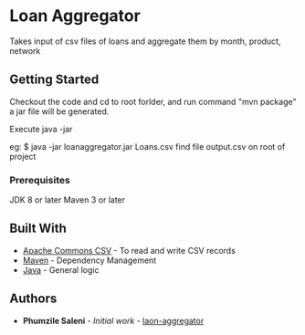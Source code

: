 # Loan Aggregator

Takes input of csv files of loans and aggregate them by month, product, network

## Getting Started

Checkout the code and cd to root forlder, and run command "mvn package" a jar file will be generated.

Execute java -jar <path-to-loan-csv>

eg: $ java -jar loanaggregator.jar Loans.csv
find file output.csv on root of project

### Prerequisites

JDK 8 or later
Maven 3 or later


## Built With

* [Apache Commons CSV](https://commons.apache.org/proper/commons-csv/) - To read and write CSV records
* [Maven](https://maven.apache.org/) - Dependency Management
* [Java](https://www.oracle.com/java/index.html) - General logic


## Authors

* **Phumzile Saleni** - *Initial work* - [laon-aggregator](https://github.com/laon-aggregator)




